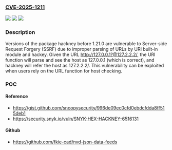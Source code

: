 ### [CVE-2025-1211](https://cve.mitre.org/cgi-bin/cvename.cgi?name=CVE-2025-1211)
![](https://img.shields.io/static/v1?label=Product&message=hackney&color=blue)
![](https://img.shields.io/static/v1?label=Version&message=0%3C%201.21.0%20&color=brighgreen)
![](https://img.shields.io/static/v1?label=Vulnerability&message=Server-side%20Request%20Forgery%20(SSRF)&color=brighgreen)

### Description

Versions of the package hackney before 1.21.0 are vulnerable to Server-side Request Forgery (SSRF) due to improper parsing of URLs by URI built-in module and hackey. Given the URL http://127.0.0.1?@127.2.2.2/, the URI function will parse and see the host as 127.0.0.1 (which is correct), and hackney will refer the host as 127.2.2.2/. This vulnerability can be exploited when users rely on the URL function for host checking.

### POC

#### Reference
- https://gist.github.com/snoopysecurity/996de09ec0cfd0ebdcfdda8ff515deb1
- https://security.snyk.io/vuln/SNYK-HEX-HACKNEY-6516131

#### Github
- https://github.com/fkie-cad/nvd-json-data-feeds

